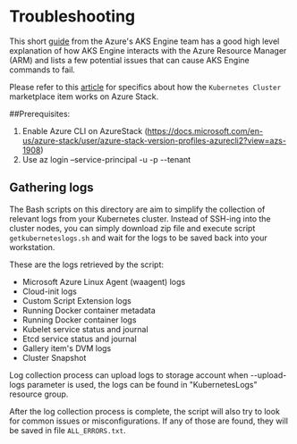 # Troubleshooting

This short [guide](https://github.com/Azure/aks-engine/blob/master/docs/howto/troubleshooting.md) from the Azure's AKS Engine team has a good high level explanation of how AKS Engine interacts with the Azure Resource Manager (ARM) and lists a few potential issues that can cause AKS Engine commands to fail.

Please refer to this [article](https://docs.microsoft.com/en-us/azure/azure-stack/user/azure-stack-solution-template-kubernetes-trouble) for specifics about how the `Kubernetes Cluster` marketplace item works on Azure Stack.

##Prerequisites:
1.	Enable Azure CLI on AzureStack (https://docs.microsoft.com/en-us/azure-stack/user/azure-stack-version-profiles-azurecli2?view=azs-1908) 
2.	Use az login –service-principal -u <spn-client-id> -p <spn-client-password> --tenant <tenant-id>

## Gathering logs

The Bash scripts on this directory are aim to simplify the collection of relevant logs from your Kubernetes cluster. Instead of SSH-ing into the cluster nodes, you can simply download zip file and execute script `getkuberneteslogs.sh` and wait for the logs to be saved back into your workstation.  

These are the logs retrieved by the script:

- Microsoft Azure Linux Agent (waagent) logs
- Cloud-init logs
- Custom Script Extension logs
- Running Docker container metadata
- Running Docker container logs
- Kubelet service status and journal
- Etcd service status and journal
- Gallery item's DVM logs
- Cluster Snapshot

Log collection process can upload logs to storage account when --upload-logs parameter is used, the logs can be found in "KubernetesLogs" resource group.

After the log collection process is complete, the script will also try to look for common issues or misconfigurations. If any of those are found, they will be saved in file `ALL_ERRORS.txt`.
